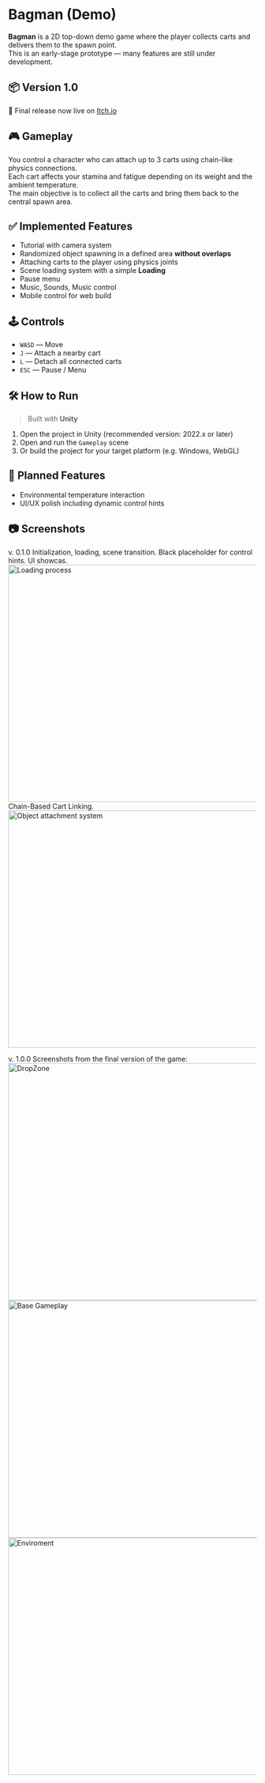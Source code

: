 
# Bagman (Demo)

**Bagman** is a 2D top-down demo game where the player collects carts and delivers them to the spawn point.  
This is an early-stage prototype — many features are still under development.

## 📦 Version 1.0  
🎉 Final release now live on [Itch.io](https://mulwe.itch.io/bagman)

## 🎮 Gameplay

You control a character who can attach up to 3 carts using chain-like physics connections.  
Each cart affects your stamina and fatigue depending on its weight and the ambient temperature.  
The main objective is to collect all the carts and bring them back to the central spawn area.

## ✅ Implemented Features

- Tutorial with camera system
- Randomized object spawning in a defined area **without overlaps**
- Attaching carts to the player using physics joints
- Scene loading system with a simple **Loading**  
- Pause menu 
- Music, Sounds, Music control
- Mobile control for web build

## 🕹 Controls

- `WASD` — Move
- `J` — Attach a nearby cart
- `L` — Detach all connected carts
- `ESC` — Pause / Menu

## 🛠 How to Run
> Built with **Unity**
1. Open the project in Unity (recommended version: 2022.x or later)
2. Open and run the `Gameplay` scene
3. Or build the project for your target platform (e.g. Windows, WebGL)

## 📌 Planned Features
- Environmental temperature interaction
- UI/UX polish including dynamic control hints

## 📷 Screenshots

v. 0.1.0
Initialization, loading, scene transition. Black placeholder for control hints. UI showcas.
<img src="https://github.com/user-attachments/assets/ebb7fef5-9a68-4c7e-8671-d3b69b7f6bc3" width="640" height="480" alt="Loading process">
Chain-Based Cart Linking.
<img src="https://github.com/user-attachments/assets/54763e3a-e315-42a6-8585-6b80d8108a49" width="640" height="480" alt="Object attachment system">


v. 1.0.0
Screenshots from the final version of the game:
<img src="https://github.com/user-attachments/assets/68e9fa4b-424f-415d-8504-b3073063bf46" width="640" height="480" alt="DropZone">
<img src="https://github.com/user-attachments/assets/391024ef-ba84-4864-8c0d-24d5aa0bb000" width="640" height="480" alt="Base Gameplay">
<img src="https://github.com/user-attachments/assets/51eedefa-1af4-4e1f-bfca-aabee6931afa" width="640" height="480" alt="Enviroment">
 



